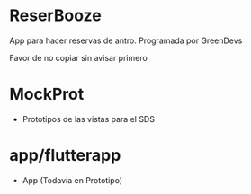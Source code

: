 # ReserBooze
App para hacer reservas de antro. Programada por GreenDevs

Favor de no copiar sin avisar primero

# MockProt 
* Prototipos de las vistas para el SDS

# app/flutterapp
* App (Todavía en Prototipo)
